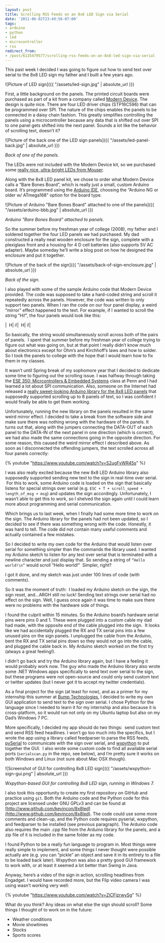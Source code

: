 ```yaml
---
layout: post
title: Scrolling RSS Feeds on an 8x8 LED Sign via Serial
date: '2011-06-02T23:49:56-07:00'
tags:
- arduino
- python
- led
- microcontroller
- rss
redirect_from:
- /post/6135479577/scrolling-rss-feeds-on-an-8x8-led-sign-via-serial
---
```


This past week I decided I was going to figure out how to send text over serial to the 8x8 LED sign my father and I built a few years ago.

![Picture of LED sign]({{ "/assets/led-sign.jpg" | absolute_url }})

First, a little background on the panels. The printed circuit boards were purchased as part of a kit from a company called [Modern Device](https://moderndevice.com/). The design is quite nice. There are four LED driver chips (STP16C596) that can be programmed over SPI. The nature of the chips enables the panels to be connected in a daisy chain fashion. This greatly simplifies controlling the panels using a microcontroller because any data that is shifted out over SPI to one panel gets shifted into the next panel. Sounds a lot like the behavior of scrolling text, doesn’t it?

![Picture of the back one of the LED sign panels]({{ "/assets/led-panel-back.jpg" | absolute_url }})

_Back of one of the panels._

The LEDs were not included with the Modern Device kit, so we purchased some [really nice, ultra-bright LEDs from Mouser](http://www.mouser.com/ProductDetail/Lumex/SSL-LX5093SRD-D/?qs=S5aV3aBO9PfwQ8Rax%252b9lMw%3d%3d).

Along with the 8x8 LED panel kit, we chose to order what Modern Device calls a “Bare Bones Board”, which is really just a small, custom Arduino board. It’s programmed using the [Arduino IDE](http://arduino.cc/en/Main/Software), choosing the “Arduino NG or older w/ ATmega168" option for the board type.

![Picture of Arduino "Bare Bones Board" attached to one of the panels]({{ "/assets/arduino-bbb.jpg" | absolute_url }})

_Arduino "Bare Bones Board” attached to panels._

So the summer before my freshman year of college (2008), my father and I soldered together the four LED panels we had purchased. My dad constructed a really neat wooden enclosure for the sign, complete with a plexiglass front and a housing for 4 D cell batteries (also supports 5V AC adapter). Maybe someday he’ll write a blog post on how he designed the enclosure and put it together.

![Picture of the back of the sign]({{ "/assets/back-of-sign-enclosure.jpg" | absolute_url }})

_Back of the sign._

I also played with some of the sample Arduino code that Modern Device provided. The code was supposed to take a hard-coded string and scroll it repeatedly across the panels. However, the code was written to only support two panels. When I ran the code on our four panel display, a weird “mirror” effect happened to the text. For example, if I wanted to scroll the string “Hi!”, the four panels would look like this:

|  H| i!|  H| i!|

So basically, the string would simultaneously scroll across both of the pairs of panels.  I spent that summer before my freshman year of college trying to figure out what was going on, but at that point I really didn’t know much about electronics except for Ohm’s and Kirchhoff’s laws and how to solder. So I took the panels to college with the hope that I would learn how to fix them in my classes.

It wasn’t until Spring break of my sophomore year that I decided to dedicate some time to figuring out the scrolling issue. I was halfway through taking the [ESE 350: Micrcontrollers & Embedded Systems](http://www.seas.upenn.edu/~ese350/) class at Penn and I had learned a lot about SPI communication. Also, someone on the Internet had released a [really sweet-looking Arduino library for the 8x8 LED panels](http://code.google.com/p/panel8x8/) that supposedly supported scrolling up to 8 panels of text, so I was confident I would finally be able to get them working.

Unfortunately, running the new library on the panels resulted in the same weird mirror effect. I decided to take a break from the software side and make sure there was nothing wrong with the hardware of the panels. It turns out that, along with the jumpers connecting the DATA-OUT of each panel to the DATA-IN of the next panel in one direction (which is correct), we had also made the same connections going in the opposite direction. For some reason, this caused the weird mirror effect I described above. As soon as I disconnected the offending jumpers, the text scrolled across all four panels correctly:

{% youtube "https://www.youtube.com/watch?v=S2ugFvWR45s" %}

I was also really excited because the new 8x8 LED Arduino library also supposedly supported sending new text to the sign in real-time over serial.  For this to work, some Arduino code is loaded on the sign that basically listens for special strings over serial (e.g. `ESC + T + scroll_speed + length_of_msg + msg`) and updates the sign accordingly. Unfortunately, I wasn’t able to get this to work, so I shelved the sign again until I could learn more about programming and serial communication.

Which brings us to last week, when I finally had some more time to work on the sign. The Arduino library for the panels had not been updated, so I decided to see if there was something wrong with the code. Honestly, it was hard to tell. The code did not contain many useful comments and actually contained a few mistakes.

So I decided to write my own code for the Arduino that would listen over serial for something simpler than the commands the library used. I wanted my Arduino sketch to listen for any text over serial that is terminated with a newline character and just display that. So sending a string of `“Hello world!\n”` would scroll “Hello world!”  Simpler, right?

I got it done, and my sketch was just under 100 lines of code (with comments).

So it was the moment of truth:  I loaded my Arduino sketch on the sign, the sign reset, and…ARGH still no luck! Sending text strings over serial had no effect on the sign. Well, I guess once again it was time to make sure there were no problems with the hardware side of things.  

I found the culprit within 15 minutes. So the Arduino board’s hardware serial pins were pins 0 and 1. These were plugged into a custom cable my dad had made, with the opposite end of the cable plugged into the sign.  It looks like we had accidentally plugged the RX and TX serial pins into a few unused pins on the sign panels. I unplugged the cable from the Arduino, bent the RX and TX serial pins down so they would not go into the cable, and plugged the cable back in. My Arduino sketch worked on the first try (always a great feeling!).

I didn’t go back and try the Arduino library again, but I have a feeling it would probably work now. The guy who made the Arduino library also wrote some .NET Windows apps specifically to send text over serial to the sign, but these programs were not open-source and could only send custom text or twitter updates (but I never got it to accept my twitter credentials).

As a final project for the sign (at least for now), and as a primer for my internship this summer at [Bump Technologies](http://www.bu.mp), I decided to write my own GUI application to send text to the sign over serial. I chose Python for the language since I needed to learn it for my internship and also because it is cross-platform, so it would run not only on my Ubuntu laptop but also on my Dad’s Windows 7 PC.

More specifically, I decided my app should do two things:  send custom text and send RSS feed headlines. I won’t go too much into the specifics, but I wrote the app using a library called feedparser to parse the RSS feeds, [pySerial](https://github.com/pyserial/pyserial) to communicate with the sign over serial, and [wxpython](https://www.wxpython.org/) to put together the GUI.  I also wrote some custom code to find all available serial ports (`serialscan.py` in the repo, see below), and I’m pretty sure it works on both Windows and Linux (not sure about Mac OSX though).

![Screenshot of GUI for controlling 8x8 LED sign]({{ "/assets/wxpython-sign-gui.png" | absolute_url }})

_Wxpython-based GUI for controlling 8x8 LED sign, running in Windows 7._

I also took this opportunity to create my first repository on GitHub and practice using `git`. Both the Arduino code and the Python code for this project are licensed under GNU GPLv3 and can be found at [http://www.github.com/kevincon/8x8led](http://www.github.com/kevincon/8x8led). The code could use some more comments and clean-up, and the Python code requires pyserial, wxpython, and feedparser to be installed (see previous paragraph). The Arduino code also requires the main .cpp file from the Arduino library for the panels, and a zip file of it is included in the same folder as my code.

I found Python to be a really fun language to program in. Most things were really simple to implement, and some things I never thought were possible actually are (e.g. you can “pickle” an object and save it in its entirety to a file to be loaded back later). Wxpython was also a pretty good GUI framework to work with, or at least it seemed a lot better than Swing in Java.

Anyway, here’s a video of the sign in action, scrolling headlines from Engadget. I would have recorded more, but the Flip video camera I was using wasn’t working very well:

{% youtube "https://www.youtube.com/watch?v=ZiCFjzrwySg" %}

What do you think? Any ideas on what else the sign should scroll? Some things I thought of to work on in the future:

*   Weather conditions
*   Movie showtimes
*   Stocks
*   Sports scores
